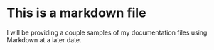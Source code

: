 # This is a markdown file

I will be providing a couple samples of my documentation files using Markdown at a later date.
